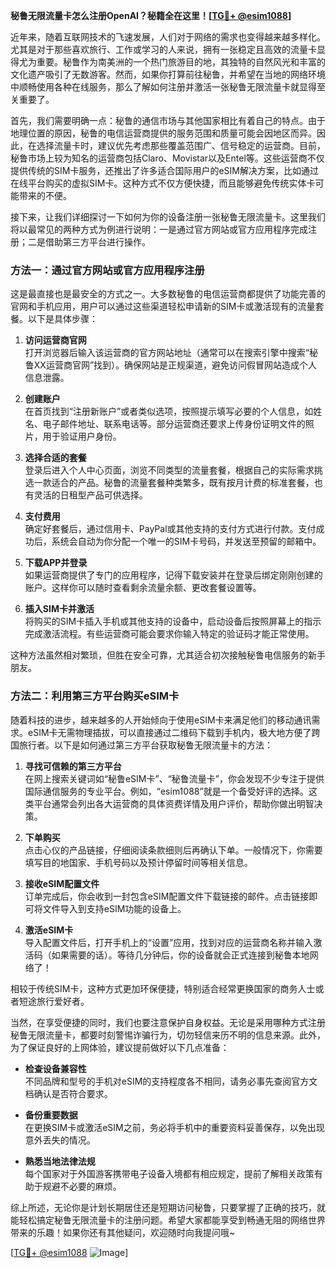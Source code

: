 **秘鲁无限流量卡怎么注册OpenAI？秘籍全在这里！[[TG💪+ @esim1088](https://t.me/s/esim1088)]**

近年来，随着互联网技术的飞速发展，人们对于网络的需求也变得越来越多样化。尤其是对于那些喜欢旅行、工作或学习的人来说，拥有一张稳定且高效的流量卡显得尤为重要。秘鲁作为南美洲的一个热门旅游目的地，其独特的自然风光和丰富的文化遗产吸引了无数游客。然而，如果你打算前往秘鲁，并希望在当地的网络环境中顺畅使用各种在线服务，那么了解如何注册并激活一张秘鲁无限流量卡就显得至关重要了。

首先，我们需要明确一点：秘鲁的通信市场与其他国家相比有着自己的特点。由于地理位置的原因，秘鲁的电信运营商提供的服务范围和质量可能会因地区而异。因此，在选择流量卡时，建议优先考虑那些覆盖范围广、信号稳定的运营商。目前，秘鲁市场上较为知名的运营商包括Claro、Movistar以及Entel等。这些运营商不仅提供传统的SIM卡服务，还推出了许多适合国际用户的eSIM解决方案，比如通过在线平台购买的虚拟SIM卡。这种方式不仅方便快捷，而且能够避免传统实体卡可能带来的不便。

接下来，让我们详细探讨一下如何为你的设备注册一张秘鲁无限流量卡。这里我们将以最常见的两种方式为例进行说明：一是通过官方网站或官方应用程序完成注册；二是借助第三方平台进行操作。

### 方法一：通过官方网站或官方应用程序注册

这是最直接也是最安全的方式之一。大多数秘鲁的电信运营商都提供了功能完善的官网和手机应用，用户可以通过这些渠道轻松申请新的SIM卡或激活现有的流量套餐。以下是具体步骤：

1. **访问运营商官网**  
   打开浏览器后输入该运营商的官方网站地址（通常可以在搜索引擎中搜索“秘鲁XX运营商官网”找到）。确保网站是正规渠道，避免访问假冒网站造成个人信息泄露。

2. **创建账户**  
   在首页找到“注册新账户”或者类似选项，按照提示填写必要的个人信息，如姓名、电子邮件地址、联系电话等。部分运营商还要求上传身份证明文件的照片，用于验证用户身份。

3. **选择合适的套餐**  
   登录后进入个人中心页面，浏览不同类型的流量套餐，根据自己的实际需求挑选一款适合的产品。秘鲁的流量套餐种类繁多，既有按月计费的标准套餐，也有灵活的日租型产品可供选择。

4. **支付费用**  
   确定好套餐后，通过信用卡、PayPal或其他支持的支付方式进行付款。支付成功后，系统会自动为你分配一个唯一的SIM卡号码，并发送至预留的邮箱中。

5. **下载APP并登录**  
   如果运营商提供了专门的应用程序，记得下载安装并在登录后绑定刚刚创建的账户。这样你可以随时查看剩余流量余额、更改套餐设置等。

6. **插入SIM卡并激活**  
   将购买的SIM卡插入手机或其他支持的设备中，启动设备后按照屏幕上的指示完成激活流程。有些运营商可能会要求你输入特定的验证码才能正常使用。

这种方法虽然相对繁琐，但胜在安全可靠，尤其适合初次接触秘鲁电信服务的新手朋友。

### 方法二：利用第三方平台购买eSIM卡

随着科技的进步，越来越多的人开始倾向于使用eSIM卡来满足他们的移动通讯需求。eSIM卡无需物理插拔，可以直接通过二维码下载到手机内，极大地方便了跨国旅行者。以下是如何通过第三方平台获取秘鲁无限流量卡的方法：

1. **寻找可信赖的第三方平台**  
   在网上搜索关键词如“秘鲁eSIM卡”、“秘鲁流量卡”，你会发现不少专注于提供国际通信服务的专业平台。例如，“esim1088”就是一个备受好评的选择。这类平台通常会列出各大运营商的具体资费详情及用户评价，帮助你做出明智决策。

2. **下单购买**  
   点击心仪的产品链接，仔细阅读条款细则后再确认下单。一般情况下，你需要填写目的地国家、手机号码以及预计停留时间等相关信息。

3. **接收eSIM配置文件**  
   订单完成后，你会收到一封包含eSIM配置文件下载链接的邮件。点击链接即可将文件导入到支持eSIM功能的设备上。

4. **激活eSIM卡**  
   导入配置文件后，打开手机上的“设置”应用，找到对应的运营商名称并输入激活码（如果需要的话）。等待几分钟后，你的设备就会正式连接到秘鲁本地网络了！

相较于传统SIM卡，这种方式更加环保便捷，特别适合经常更换国家的商务人士或者短途旅行爱好者。

当然，在享受便捷的同时，我们也要注意保护自身权益。无论是采用哪种方式注册秘鲁无限流量卡，都要时刻警惕诈骗行为，切勿轻信来历不明的信息来源。此外，为了保证良好的上网体验，建议提前做好以下几点准备：

- **检查设备兼容性**  
  不同品牌和型号的手机对eSIM的支持程度各不相同，请务必事先查阅官方文档确认是否符合要求。
  
- **备份重要数据**  
  在更换SIM卡或激活eSIM之前，务必将手机中的重要资料妥善保存，以免出现意外丢失的情况。

- **熟悉当地法律法规**  
  每个国家对于外国游客携带电子设备入境都有相应规定，提前了解相关政策有助于规避不必要的麻烦。

综上所述，无论你是计划长期居住还是短期访问秘鲁，只要掌握了正确的技巧，就能轻松搞定秘鲁无限流量卡的注册问题。希望大家都能享受到畅通无阻的网络世界带来的乐趣！如果你还有其他疑问，欢迎随时向我提问哦~

[[TG💪+ @esim1088](https://t.me/s/esim1088) ![Image](https://i.postimg.cc/4NQfJmqS/Snipaste-2025-05-13-00-14-12.png)]